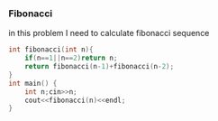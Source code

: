 ### Fibonacci

in this problem I need to calculate fibonacci sequence  

```cpp
int fibonacci(int n){
    if(n==1||n==2)return n;
    return fibonacci(n-1)+fibonacci(n-2);
}
int main() {
    int n;cin>>n;
    cout<<fibonacci(n)<<endl;
}
```